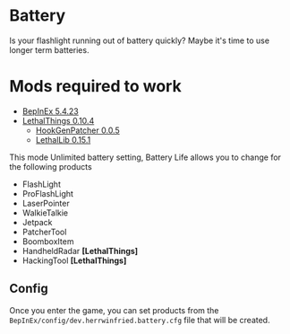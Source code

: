 # Battery

Is your flashlight running out of battery quickly? Maybe it's time to use longer term batteries.

# Mods required to work

- [BepInEx 5.4.23](https://github.com/BepInEx/BepInEx/releases/tag/v5.4.23)
- [LethalThings 0.10.4](https://thunderstore.io/c/lethal-company/p/Evaisa/LethalThings/)
  - [HookGenPatcher 0.0.5](https://thunderstore.io/c/lethal-company/p/Evaisa/HookGenPatcher/)
  - [LethalLib 0.15.1](https://thunderstore.io/c/lethal-company/p/Evaisa/LethalLib/)

This mode Unlimited battery setting, Battery Life allows you to change for the following products

- FlashLight
- ProFlashLight
- LaserPointer
- WalkieTalkie
- Jetpack
- PatcherTool
- BoomboxItem
- HandheldRadar **[LethalThings]**
- HackingTool **[LethalThings]**

## Config

Once you enter the game, you can set products from the `BepInEx/config/dev.herrwinfried.battery.cfg` file that will be created.
